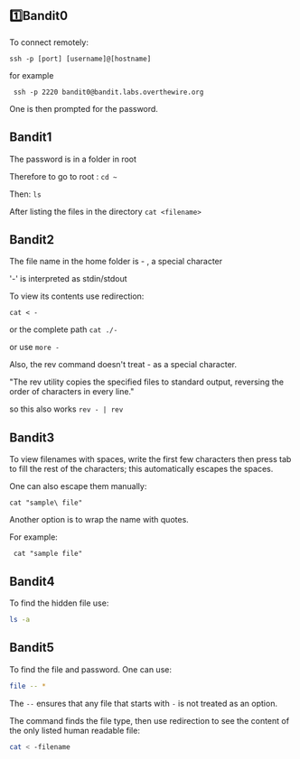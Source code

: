 ## 1️⃣️Bandit0

To connect remotely:

```ssh -p [port] [username]@[hostname] ```

for example

``` ssh -p 2220 bandit0@bandit.labs.overthewire.org```

One is then prompted for the password.

## Bandit1

The password is in a folder in root 

Therefore to go to root : ``` cd ~ ```

Then: ```ls```

After listing the files in the directory ```cat <filename>```

## Bandit2

The file name in the home folder is - , a special character


'-' is interpreted as stdin/stdout 

To view its contents use redirection:

```cat < -```

or the complete path ```cat ./-```

or use ```more - ```



Also,  the rev command doesn't treat - as a special character.


"The rev utility copies the specified files to standard output, reversing the order of characters in every line."

so this also works ```rev - | rev```

## Bandit3

To view filenames with spaces, write the first few characters then press tab to fill the rest of the characters; this automatically escapes the spaces.

One can also escape them manually:

```cat "sample\ file"```

Another option is to wrap the name with quotes. 

For example:

``` cat "sample file"```

## Bandit4

To find the hidden file use:

```bash
ls -a
```
## Bandit5

To find the file and password. One can use:

```bash
file -- *
```

The ```--``` ensures that any file that starts with ```-``` is not treated as an option.

The command finds the file type, then use redirection to see the content of the only listed human readable file:

```bash
cat < -filename
```